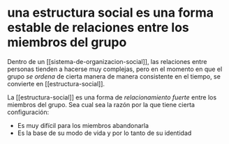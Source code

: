 # una estructura social es una forma estable de relaciones entre los miembros del grupo
Dentro de un [[sistema-de-organizacion-social]], las relaciones entre personas tienden a hacerse muy complejas, pero en el momento en que el grupo *se ordena* de cierta manera de manera consistente en el tiempo, se convierte en [[estructura-social]].

La [[estructura-social]] es una forma de *relacionamiento fuerte* entre los miembros del grupo. Sea cual sea la razón por la que tiene cierta configuración:

- Es muy difícil para los miembros abandonarla
- Es la base de su modo de vida y por lo tanto de su identidad